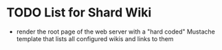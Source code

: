 # TODO List for Shard Wiki
- render the root page of the web server with a "hard coded" Mustache template that lists all configured wikis and links to them
